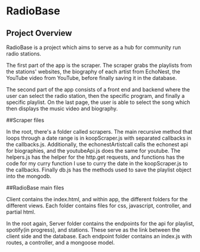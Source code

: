 RadioBase
=========
Project Overview
-------------
RadioBase is a project which aims to serve as a hub for community run radio stations. 

The first part of the app is the scraper. The scraper grabs the playlists from the stations' websites, the biography of each artist from EchoNest, the YouTube video from YouTube, before finally saving it in the database. 

The second part of the app consists of a front end and backend where the user can select the radio station, then the specific program, and finally a specific playlist. On the last page, the user is able to select the song which then displays the music video and biography. 

##Scraper files

In the root, there's a folder called scrapers. The main recursive method that loops through a date range is in koopScraper.js with separated callbacks in the callbacks.js. Additionally, the echonestArtistcall calls the echonest api for biographies, and the youtubeApi.js does the same for youtube. The helpers.js has the helper for the http.get requests, and functions has the code for my curry function I use to curry the date in the koopScraper.js to the callbacks. Finally db.js has the methods used to save the playlist object into the mongodb. 

##RadioBase main files

Client contains the index.html, and within app, the different folders for the different views. Each folder contains files for css, javascript, controller, and partial html. 

In the root again, Server folder contains the endpoints for the api for playlist, spotify(in progress), and stations. These serve as the link between the client side and the database. Each endpoint folder contains an index.js with routes, a controller, and a mongoose model. 

